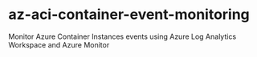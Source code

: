 # az-aci-container-event-monitoring
Monitor Azure Container Instances events using Azure Log Analytics Workspace and Azure Monitor
